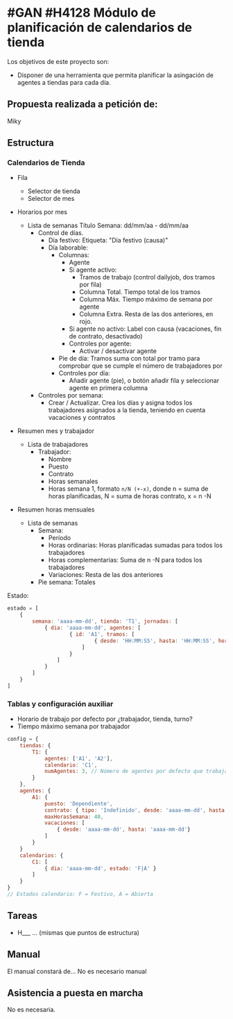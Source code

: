 # #GAN #H4128 Módulo de planificación de calendarios de tienda

Los objetivos de este proyecto son:
+ Disponer de una herramienta que permita planificar la asingación de agentes a tiendas para cada día.

## Propuesta realizada a petición de:
Miky

## Estructura

### Calendarios de Tienda
+ Fila
    + Selector de tienda
    + Selector de mes
+ Horarios por mes
    + Lista de semanas
        Título Semana: dd/mm/aa - dd/mm/aa
        + Control de días.
            + Día festivo: Etiqueta: "Día festivo (causa)"
            + Día laborable:
                + Columnas:
                    + Agente
                    + Si agente activo:
                        + Tramos de trabajo (control dailyjob, dos tramos por fila)
                        + Columna Total. Tiempo total de los tramos
                        + Columna Máx. Tiempo máximo de semana por agente
                        + Columna Extra. Resta de las dos anteriores, en rojo.
                    + Si agente no activo: Label con causa (vacaciones, fin de contrato, desactivado)
                    + Controles por agente:
                        + Activar / desactivar agente
                + Pie de día: Tramos suma con total por tramo para comprobar que se cumple el número de trabajadores por 
                + Controles por día:
                    + Añadir agente (pie), o botón añadir fila y seleccionar agente en primera columna
        + Controles por semana:
            + Crear / Actualizar. Crea los días y asigna todos los trabajadores asignados a la tienda, teniendo en cuenta vacaciones y contratos

+ Resumen mes y trabajador
    + Lista de trabajadores
        + Trabajador:
            + Nombre
            + Puesto
            + Contrato
            + Horas semanales
            + Horas semana 1, formato `n/N (+-x)`, donde n = suma de horas planificadas, N = suma de horas contrato, x = n -N

+ Resumen horas mensuales
    + Lista de semanas
        + Semana:
            + Período
            + Horas ordinarias: Horas planificadas sumadas para todos los trabajadores
            + Horas complementarias: Suma de n -N para todos los trabajadores
            + Variaciones: Resta de las dos anteriores
        + Pie semana: Totales

Estado:
```js
estado = [
    {
        semana: 'aaaa-mm-dd', tienda: 'T1', jornadas: [
            { dia: 'aaaa-mm-dd', agentes: [
                    { id: 'A1', tramos: [
                            { desde: 'HH:MM:SS', hasta: 'HH:MM:SS', horas: 8.5 }
                        ]
                    }
                ]
            }
        ]
    }
]
```

### Tablas y configuración auxiliar
+ Horario de trabajo por defecto por ¿trabajador, tienda, turno?
+ Tiempo máximo semana por trabajador

```js
config = {
    tiendas: {
        T1: {
            agentes: ['A1', 'A2'],
            calendario: 'C1',
            numAgentes: 3, // Número de agentes por defecto que trabajan a la vez en la tienda
        }
    },
    agentes: {
        A1: {
            puesto: 'Dependiente',
            contrato: { tipo: 'Indefinido', desde: 'aaaa-mm-dd', hasta: 'aaaa-mm-dd' }
            maxHorasSemana: 40,
            vacaciones: [
                { desde: 'aaaa-mm-dd', hasta: 'aaaa-mm-dd'}
            ]
        }
    }
    calendarios: {
        C1: [
            { dia: 'aaaa-mm-dd', estado: 'F|A' }
        ]
    }
}
// Estados calendario: F = Festivo, A = Abierta
```

## Tareas
* H___ ...
(mismas que puntos de estructura)

## Manual
El manual constará de...
No es necesario manual

## Asistencia a puesta en marcha
No es necesaria.

